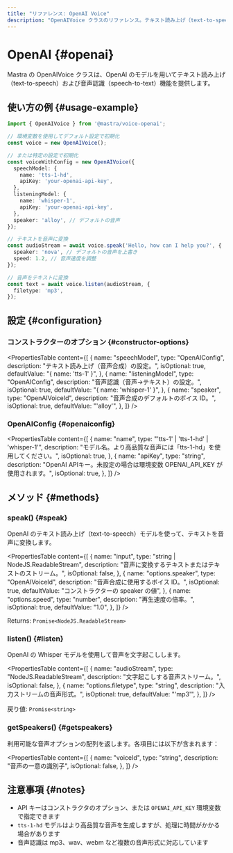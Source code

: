 ```yaml
---
title: "リファレンス: OpenAI Voice"
description: "OpenAIVoice クラスのリファレンス。テキスト読み上げ（text-to-speech）と音声文字起こし（speech-to-text）の機能について解説します。"
---
```


# OpenAI \{#openai\}

Mastra の OpenAIVoice クラスは、OpenAI のモデルを用いてテキスト読み上げ（text-to-speech）および音声認識（speech-to-text）機能を提供します。

## 使い方の例 \{#usage-example\}

```typescript
import { OpenAIVoice } from '@mastra/voice-openai';

// 環境変数を使用してデフォルト設定で初期化
const voice = new OpenAIVoice();

// または特定の設定で初期化
const voiceWithConfig = new OpenAIVoice({
  speechModel: {
    name: 'tts-1-hd',
    apiKey: 'your-openai-api-key',
  },
  listeningModel: {
    name: 'whisper-1',
    apiKey: 'your-openai-api-key',
  },
  speaker: 'alloy', // デフォルトの音声
});

// テキストを音声に変換
const audioStream = await voice.speak('Hello, how can I help you?', {
  speaker: 'nova', // デフォルトの音声を上書き
  speed: 1.2, // 音声速度を調整
});

// 音声をテキストに変換
const text = await voice.listen(audioStream, {
  filetype: 'mp3',
});
```

## 設定 \{#configuration\}

### コンストラクターのオプション \{#constructor-options\}

<PropertiesTable
  content={[
{
name: "speechModel",
type: "OpenAIConfig",
description: "テキスト読み上げ（音声合成）の設定。",
isOptional: true,
defaultValue: "{ name: 'tts-1' }",
},
{
name: "listeningModel",
type: "OpenAIConfig",
description: "音声認識（音声→テキスト）の設定。",
isOptional: true,
defaultValue: "{ name: 'whisper-1' }",
},
{
name: "speaker",
type: "OpenAIVoiceId",
description: "音声合成のデフォルトのボイス ID。",
isOptional: true,
defaultValue: "'alloy'",
},
]}
/>

### OpenAIConfig \{#openaiconfig\}

<PropertiesTable
  content={[
{
name: "name",
type: "'tts-1' | 'tts-1-hd' | 'whisper-1'",
description: "モデル名。より高品質な音声には「tts-1-hd」を使用してください。",
isOptional: true,
},
{
name: "apiKey",
type: "string",
description:
"OpenAI APIキー。未設定の場合は環境変数 OPENAI_API_KEY が使用されます。",
isOptional: true,
},
]}
/>

## メソッド \{#methods\}

### speak() \{#speak\}

OpenAI のテキスト読み上げ（text-to-speech）モデルを使って、テキストを音声に変換します。

<PropertiesTable
  content={[
{
name: "input",
type: "string | NodeJS.ReadableStream",
description: "音声に変換するテキストまたはテキストのストリーム。",
isOptional: false,
},
{
name: "options.speaker",
type: "OpenAIVoiceId",
description: "音声合成に使用するボイス ID。",
isOptional: true,
defaultValue: "コンストラクターの speaker の値",
},
{
name: "options.speed",
type: "number",
description: "再生速度の倍率。",
isOptional: true,
defaultValue: "1.0",
},
]}
/>

Returns: `Promise<NodeJS.ReadableStream>`

### listen() \{#listen\}

OpenAI の Whisper モデルを使用して音声を文字起こしします。

<PropertiesTable
  content={[
{
name: "audioStream",
type: "NodeJS.ReadableStream",
description: "文字起こしする音声ストリーム。",
isOptional: false,
},
{
name: "options.filetype",
type: "string",
description: "入力ストリームの音声形式。",
isOptional: true,
defaultValue: "'mp3'",
},
]}
/>

戻り値: `Promise<string>`

### getSpeakers() \{#getspeakers\}

利用可能な音声オプションの配列を返します。各項目には以下が含まれます：

<PropertiesTable
  content={[
{
name: "voiceId",
type: "string",
description: "音声の一意の識別子",
isOptional: false,
},
]}
/>

## 注意事項 \{#notes\}

* API キーはコンストラクタのオプション、または `OPENAI_API_KEY` 環境変数で指定できます
* `tts-1-hd` モデルはより高品質な音声を生成しますが、処理に時間がかかる場合があります
* 音声認識は mp3、wav、webm など複数の音声形式に対応しています